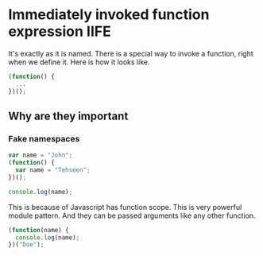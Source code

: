 # Immediately invoked function expression IIFE

It's exactly as it is named. There is a special way to invoke a function, right when we define it.
Here is how it looks like.

```js
(function() {
  ...
})();
```

## Why are they important

### Fake namespaces

```js
var name = "John";
(function() {
  var name = "Tehseen";
})();

console.log(name);
```

This is because of Javascript has function scope. This is very powerful module pattern.
And they can be passed arguments like any other function.

```js
(function(name) {
  console.log(name);
})("Doe");
```
